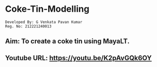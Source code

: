 # Coke-Tin-Modelling
```
Developed By: G Venkata Pavan Kumar
Reg. No: 212221240013
```
## Aim: To create a coke tin using MayaLT.

## Youtube URL: https://youtu.be/K2pAvGQk6OY

